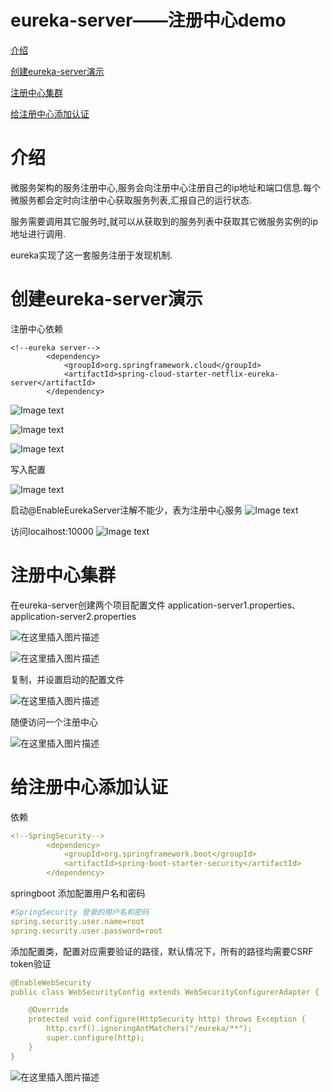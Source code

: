 # eureka-server——注册中心demo

[介绍](#介绍)

[创建eureka-server演示](#创建eureka-server演示)

[注册中心集群](#注册中心集群)

[给注册中心添加认证](#给注册中心添加认证)

# 介绍
微服务架构的服务注册中心,服务会向注册中心注册自己的ip地址和端口信息.每个微服务都会定时向注册中心获取服务列表,汇报自己的运行状态.

服务需要调用其它服务时,就可以从获取到的服务列表中获取其它微服务实例的ip地址进行调用.

eureka实现了这一套服务注册于发现机制.

# 创建eureka-server演示

注册中心依赖
```$xslt
<!--eureka server-->
        <dependency>
            <groupId>org.springframework.cloud</groupId>
            <artifactId>spring-cloud-starter-netflix-eureka-server</artifactId>
        </dependency>
```

![Image text](https://img-blog.csdnimg.cn/20200710173633944.png?x-oss-process=image/watermark,type_ZmFuZ3poZW5naGVpdGk,shadow_10,text_aHR0cHM6Ly9ibG9nLmNzZG4ubmV0L3dlaXhpbl80NTUyODk4Nw==,size_16,color_FFFFFF,t_70)

![Image text](https://img-blog.csdnimg.cn/20200710173819259.png?x-oss-process=image/watermark,type_ZmFuZ3poZW5naGVpdGk,shadow_10,text_aHR0cHM6Ly9ibG9nLmNzZG4ubmV0L3dlaXhpbl80NTUyODk4Nw==,size_16,color_FFFFFF,t_70)

![Image text](https://img-blog.csdnimg.cn/20200710174021712.png?x-oss-process=image/watermark,type_ZmFuZ3poZW5naGVpdGk,shadow_10,text_aHR0cHM6Ly9ibG9nLmNzZG4ubmV0L3dlaXhpbl80NTUyODk4Nw==,size_16,color_FFFFFF,t_70)

写入配置

![Image text](https://img-blog.csdnimg.cn/20200710174300425.png?x-oss-process=image/watermark,type_ZmFuZ3poZW5naGVpdGk,shadow_10,text_aHR0cHM6Ly9ibG9nLmNzZG4ubmV0L3dlaXhpbl80NTUyODk4Nw==,size_16,color_FFFFFF,t_70)

启动@EnableEurekaServer注解不能少，表为注册中心服务
![Image text](https://img-blog.csdnimg.cn/20200710174427570.png)

访问localhost:10000
![Image text](https://img-blog.csdnimg.cn/202007101747195.png?x-oss-process=image/watermark,type_ZmFuZ3poZW5naGVpdGk,shadow_10,text_aHR0cHM6Ly9ibG9nLmNzZG4ubmV0L3dlaXhpbl80NTUyODk4Nw==,size_16,color_FFFFFF,t_70)

# 注册中心集群

在eureka-server创建两个项目配置文件 application-server1.properties、application-server2.properties

![在这里插入图片描述](https://img-blog.csdnimg.cn/20200712230427200.png?x-oss-process=image/watermark,type_ZmFuZ3poZW5naGVpdGk,shadow_10,text_aHR0cHM6Ly9ibG9nLmNzZG4ubmV0L3dlaXhpbl80NTUyODk4Nw==,size_16,color_FFFFFF,t_70)

![在这里插入图片描述](https://img-blog.csdnimg.cn/20200712230435400.png?x-oss-process=image/watermark,type_ZmFuZ3poZW5naGVpdGk,shadow_10,text_aHR0cHM6Ly9ibG9nLmNzZG4ubmV0L3dlaXhpbl80NTUyODk4Nw==,size_16,color_FFFFFF,t_70)

复制，并设置启动的配置文件

![在这里插入图片描述](https://img-blog.csdnimg.cn/20200712230721359.png?x-oss-process=image/watermark,type_ZmFuZ3poZW5naGVpdGk,shadow_10,text_aHR0cHM6Ly9ibG9nLmNzZG4ubmV0L3dlaXhpbl80NTUyODk4Nw==,size_16,color_FFFFFF,t_70)

随便访问一个注册中心

![在这里插入图片描述](https://img-blog.csdnimg.cn/20200712230923501.png?x-oss-process=image/watermark,type_ZmFuZ3poZW5naGVpdGk,shadow_10,text_aHR0cHM6Ly9ibG9nLmNzZG4ubmV0L3dlaXhpbl80NTUyODk4Nw==,size_16,color_FFFFFF,t_70)

# 给注册中心添加认证

依赖

```yaml
<!--SpringSecurity-->
        <dependency>
            <groupId>org.springframework.boot</groupId>
            <artifactId>spring-boot-starter-security</artifactId>
        </dependency>
```

springboot 添加配置用户名和密码

```yaml
#SpringSecurity 登录的用户名和密码
spring.security.user.name=root
spring.security.user.password=root
```

添加配置类，配置对应需要验证的路径，默认情况下，所有的路径均需要CSRF token验证
```yaml
@EnableWebSecurity
public class WebSecurityConfig extends WebSecurityConfigurerAdapter {

    @Override
    protected void configure(HttpSecurity http) throws Exception {
        http.csrf().ignoringAntMatchers("/eureka/**");
        super.configure(http);
    }
}
```

![在这里插入图片描述](https://img-blog.csdnimg.cn/20200713154743476.png?x-oss-process=image/watermark,type_ZmFuZ3poZW5naGVpdGk,shadow_10,text_aHR0cHM6Ly9ibG9nLmNzZG4ubmV0L3dlaXhpbl80NTUyODk4Nw==,size_16,color_FFFFFF,t_70)
